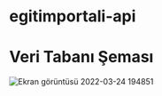 # egitimportali-api
# Veri Tabanı Şeması
![Ekran görüntüsü 2022-03-24 194851](https://user-images.githubusercontent.com/72727731/165632120-96020fb1-28cf-453f-a6f2-baeb645374ef.jpg)
